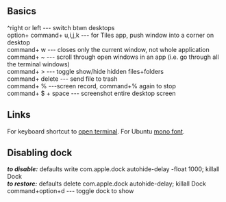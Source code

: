 ## Basics

^right or left --- switch btwn desktops\
option+ command+ u,i,j,k --- for Tiles app, push window into a corner on desktop\
command+ w --- closes only the current window, not whole application\
command+ ~ --- scroll through open windows in an app (i.e. go through all the terminal windows)\
command+ > --- toggle show/hide hidden files+folders\
command+ delete --- send file to trash\
command+ % ---screen record, command+% again to stop\
command+ $ + space --- screenshot entire desktop screen

## Links

For keyboard shortcut to [open terminal](https://clay-atlas.com/us/blog/2020/12/14/mac-os-en-open-terminal-by-shortcut-key/).
For Ubuntu [mono font](http://jr0cket.co.uk/2013/08/developing-on-macosx-more-human-with.html).

## Disabling dock

**_to disable:_** defaults write com.apple.dock autohide-delay -float 1000; killall Dock\
**_to restore:_** defaults delete com.apple.dock autohide-delay; killall Dock\
command+option+d --- toggle dock to show
